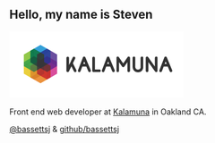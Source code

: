 ## Hello, my name is Steven

![Kalamuna](img/kalamuna-logo.png)

Front end web developer at [Kalamuna](http://kalamuna.com) in Oakland CA.

[@bassettsj](http://twitter.com/bassettsj)  & [github/bassettsj](http://github.com/bassettsj)
